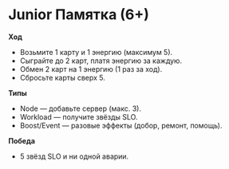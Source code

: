 # Junior Памятка (6+)

**Ход**
- Возьмите 1 карту и 1 энергию (максимум 5).
- Сыграйте до 2 карт, платя энергию за каждую.
- Обмен 2 карт на 1 энергию (1 раз за ход).
- Сбросьте карты сверх 5.

**Типы**
- Node — добавьте сервер (макс. 3).
- Workload — получите звёзды SLO.
- Boost/Event — разовые эффекты (добор, ремонт, помощь).

**Победа**
- 5 звёзд SLO и ни одной аварии.
